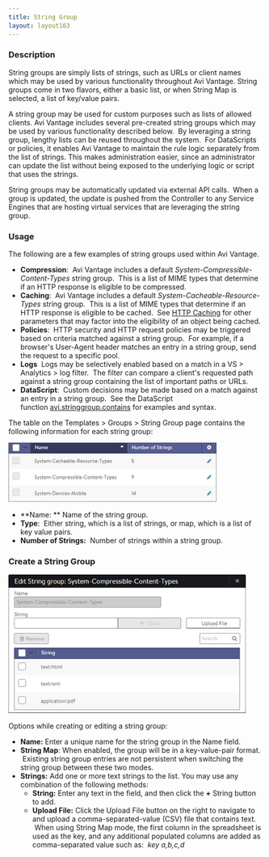 ```yaml
---
title: String Group
layout: layout163
---
```

### Description

String groups are simply lists of strings, such as URLs or client names which may be used by various functionality throughout Avi Vantage. String groups come in two flavors, either a basic list, or when String Map is selected, a list of key/value pairs.

A string group may be used for custom purposes such as lists of allowed clients. Avi Vantage includes several pre-created string groups which may be used by various functionality described below.  By leveraging a string group, lengthy lists can be reused throughout the system.  For DataScripts or policies, it enables Avi Vantage to maintain the rule logic separately from the list of strings. This makes administration easier, since an administrator can update the list without being exposed to the underlying logic or script that uses the strings.

String groups may be automatically updated via external API calls.  When a group is updated, the update is pushed from the Controller to any Service Engines that are hosting virtual services that are leveraging the string group.

### Usage

The following are a few examples of string groups used within Avi Vantage.

* **Compression**:  Avi Vantage includes a default *System-Compressible-Content-Types* string group.  This is a list of MIME types that determine if an HTTP response is eligible to be compressed.
* **Caching**:  Avi Vantage includes a default *System-Cacheable-Resource-Types* string group.  This is a list of MIME types that determine if an HTTP response is eligible to be cached.  See <a href="/docs/16.3/overview-of-http-cache/">HTTP Caching</a> for other parameters that may factor into the eligibility of an object being cached.
* **Policies**:  HTTP security and HTTP request policies may be triggered based on criteria matched against a string group.  For example, if a browser's User-Agent header matches an entry in a string group, send the request to a specific pool.
* **Logs**  Logs may be selectively enabled based on a match in a VS > Analytics > log filter.  The filter can compare a client's requested path against a string group containing the list of important paths or URLs.
* **DataScript**:  Custom decisions may be made based on a match against an entry in a string group.  See the DataScript function <a href="/docs/16.3/datascript-avi-stringgroup-contains/">avi.stringgroup.contains</a> for examples and syntax. 

The table on the Templates > Groups > String Group page contains the following information for each string group:

<a href="img/template_groups_string_tab.jpg"><img class="alignnone wp-image-1340" src="img/template_groups_string_tab.jpg" alt="template_groups_string_tab" width="412" height="117"></a>

* **Name: ** Name of the string group.
* **Type**:  Either string, which is a list of strings, or map, which is a list of key value pairs.
* **Number of Strings:**  Number of strings within a string group. 

<a name="stringgroupcreate"></a>

### Create a String Group

<a href="img/template_groups_string_create-edit.jpg"><img class="alignnone wp-image-1341" src="img/template_groups_string_create-edit.jpg" alt="template_groups_string_create-edit" width="470" height="274"></a>

Options while creating or editing a string group:

* **Name:** Enter a unique name for the string group in the Name field.
* **String Map**: When enabled, the group will be in a key-value-pair format.  Existing string group entries are not persistent when switching the string group between these two modes.
* **Strings:** Add one or more text strings to the list. You may use any combination of the following methods:  
    * **String:** Enter any text in the field, and then click the **+** String button to add.
    * **Upload File:** Click the Upload File button on the right to navigate to and upload a comma-separated-value (CSV) file that contains text.  When using String Map mode, the first column in the spreadsheet is used as the key, and any additional populated columns are added as comma-separated value such as:  *key a,b,c,d* 